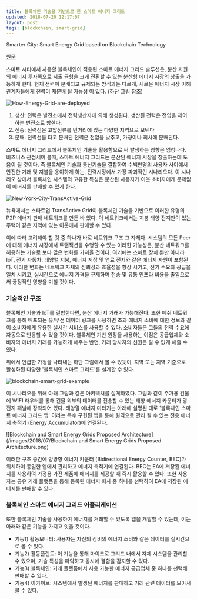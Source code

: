 ```yaml
---
title: 블록체인 기술을 기반으로 한 스마트 에너지 그리드
updated: 2018-07-20 12:17:07
layout: post
tags: [blockchain, smart-grid]
---
```


Smarter City: Smart Energy Grid based on Blockchain Technology

[원문](https://www.researchgate.net/profile/Pieroni_Alessandra/publication/323463147_Smarter_City_Smart_Energy_Grid_based_on_Blockchain_Technology/links/5a990b8b0f7e9ba429777665/Smarter-City-Smart-Energy-Grid-based-on-Blockchain-Technology.pdf)

스마트 시티에서 사용할 블록체인이 적용된 스마트 에너지 그리드 솔루션은, 분산 자원의 에너지 투자쪽으로 지출 균형을 크게 전환할 수 있는 분산형 에너지 시장의 창출을 가능하게 한다. 현재 전력이 분배되고 규제되는 방식과는 다르게, 새로운 에너지 시장 이해 관계자들에게 전력이 재분배 될 가능성 이 있다. (하단 그림 참조)

![How-Energy-Grid-are-deployed](/images/2018/07/How-Energy-Grid-are-deployed.png)

1. 생산: 전력은 발전소에서 전력생산자에 의해 생성된다. 생산된 전력은 전압을 제어하는 변전소로 향한다.
2. 전송: 전력선은 고압전류를 먼거리에 있는 다양한 지역으로 보낸다
3. 분배: 전력선을 타고 분배된 전력은 전압을 낮추고, 가정이나 회사에 분배된다.

스마트 에너지 그리드에서 블록체인 기술을 활용함으로 써 발생하는 영향은 엄청나다. 비즈니스 관점세어 볼때, 스마트 에너지 그리드는 분산된 에너지 시장을 창출하는데 도움이 될 것이다. 즉 블록체인 기술과 통신기술을 결합하여 수백만명의 사용자 사이에서 안전한 거래 및 지불을 용이하게 하는, 전력시장에서 가장 파괴적인 시나리오다. 이 시나리오 상에서 블록체인 시스템의 고유한 특성은 분산된 사용자가 이웃 소비자에게 문제없이 에너지를 판매할 수 있게 한다.

![New-York-City-TransActive-Grid](/images/2018/07/New-York-City-TransActive-Grid.png)

뉴욕에서는 스타트업 TransActive Grid이 블록체인 기술을 기반으로 이러한 유형의 P2P 에너지 판매 네트워크를 만든 바 있다. 이 네트워크에서는 지붕 태양 전지판이 있는 주택이 같은 지역에 있는 이웃에세 판매할 수 있다.

이에 따라 고려해야 할 것 중 하나가 바로 네트워크 구조 그 자체다. 시스템의 모든 Peer에 대해 에너지 시장에서 트랜잭션을 수행할 수 있는 이러한 가능성은, 분산 네트워크를 허용하는 기술로 보다 많은 변화를 가져올 것이다. 여기에는 스마트 장치 뿐만 아니라 IoT, 전기 자동차, 태양렬 지붕, 에너지 저장 및 연료 전지와 같은 에너지 자원이 포함된다. 이러한 변화는 네트워크 자체의 신뢰성과 효율성을 향상 시키고, 전기 수요와 공급을 일치 시키고, 실시간으로 에너지 가격을 규제하며 전송 및 유통 인프라 비용을 줄임으로써 긍정적인 영향을 미칠 것이다.

### 기술적인 구조

블록체인 기술과 IoT를 결합한다면, 분산 에너지 거래가 가능해진다. 또한 메쉬 네트워크를 통해 배포되는 유/무선 데이터 링크를 사용하면 초과 에너지 소비에 대한 정보와 같이 소비자에게 유용한 실시간 서비스를 사용할 수 있다. 소비자들은 그들의 전력 수요에 자동으로 반응할 수 있을 것이다. 블록체인 기반 원장을 사용하는 이점은 공급업체와 소비자의 에너지 거래를 가능하게 해주는 반면, 거래 당사자의 신원은 알 수 없게 해줄 수 있다.

위에서 언급한 가정을 나타내는 하단 그림에서 볼 수 있듯이, 지역 또는 지역 기준으로 활성화된 다양한 '블록체인 스마트 그리드'를 설계할 수 있다.

![blockchain-smart-grid-example](/images/2018/07/blockchain-smart-grid-example.png)

이 시나리오를 위해 아래 그림과 같은 아키텍처를 설계하였다. 그림과 같이 주거용 건물에 WIFI 라우터를 통해 건물 외부의 데이터를 전송할 수 있는 태양 에너지 카운터가 광전지 패널에 장착되어 있다. 태양열 에너지 미터기는 아래에 설명된 대로 '블록체인 스마트 에너지 그리드 앱' 이라는 특수 구현된 앱을 통해 원격으로 관리 될 수 있는 전용 에너지 축적기 (Energy Accumulator)에 연결된다.

![Blockchain and Smart Energy Grids Proposed Architecture](/images/2018/07/Blockchain and Smart Energy Grids Proposed Architecture.png)

이러한 구조 중간에 양방향 에너지 카운터 (Bidirectional Energy Counter, BEC)가 위치하여 동일한 앱에서 관리하고 에너지 축적기에 연결된다. BEC는 EA에 저장된 에너지를 사용하여 가정용 가전 제품에 에너지를 제공할 때 즉시 활용할 수 있다. 또한 사용자는 공유 거래 플랫폼을 통해 등록된 에너지 회사 중 하나를 선택하여 EA에 저장된 에너지를 판매할 수 있다.

### 블록체인 스마트 에너지 그리드 어플리케이션

또한 블록체인 기술을 사용하여 에너지를 거래할 수 있도록 앱을 개발할 수 있는데, 이는 아래와 같은 기능을 가지고 잇을 것이다.

- 기능1) 활동모니터: 사용자는 자신의 장비의 에너지 소비와 같은 데이터를 실시간으로 볼 수 있다. 
- 기능2) 활동플랜트: 이 기능을 통해 마이크로 그리드 내에서 자체 시스템을 관리할 수 있으며, 기술 특성을 파악하고 동시에 결함을 감지할 수 있다.
- 기능3) 블록체인: 거래 플랫폼에서 사용 가능한 에너지 공급업체 중 하나를 선택해 판매할 수 있다.
- 기능4) 아카이브: 시스템에서 발생된 에너지를 판매하고 거래 관련 데이터를 모아서 볼 수 있다.


